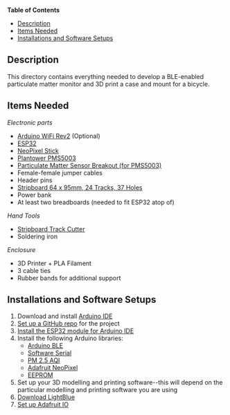 **Table of Contents**
- [Description <a name="description"></a>](#description-)
- [Items Needed <a name="itemsNeeded"></a>](#items-needed-)
- [Installations and Software Setups <a name="installation"></a>](#installations-and-software-setups-)
## Description <a name="description"></a>
This directory contains everything needed to develop a BLE-enabled particulate matter monitor and 3D print a case and mount for a bicycle. 

## Items Needed <a name="itemsNeeded"></a>

*Electronic parts*
- [Arduino WiFi Rev2](http://store.arduino.cc/products/arduino-uno-wifi-rev2) (Optional)
- [ESP32](https://www.amazon.co.uk/gp/product/B071JR9WS9/ref=ppx_yo_dt_b_search_asin_title?ie=UTF8&psc=1)
- [NeoPixel Stick](https://www.adafruit.com/product/1426)
- [Plantower PMS5003](https://shop.pimoroni.com/products/pms5003-particulate-matter-sensor-with-cable?variant=29075640352851&currency=GBP&utm_source=google&utm_medium=cpc&utm_campaign=google+shopping?utm_source=google&utm_medium=surfaces&utm_campaign=shopping&gclid=Cj0KCQiA8vSOBhCkARIsAGdp6RSGTk4PbN6OXMfmVgTRnW0nTTmLnevmUaXB78eK67NjLtzWNMzlp0saApA0EALw_wcB)
- [Particulate Matter Sensor Breakout (for PMS5003)](https://shop.pimoroni.com/products/particulate-matter-sensor-breakout)
- Female-female jumper cables
- Header pins
- [Stripboard 64 x 95mm, 24 Tracks, 37 Holes](https://www.betterequipped.co.uk/stripboard-64-x-95mm-24-tracks-37-holes-4224)
- Power bank
- At least two breadboards (needed to fit ESP32 atop of)

*Hand Tools*
- [Stripboard Track Cutter](https://thepihut.com/products/stripboard-track-cutter?variant=37628041494723&currency=GBP&utm_medium=product_sync&utm_source=google&utm_content=sag_organic&utm_campaign=sag_organic&gclid=Cj0KCQiA8vSOBhCkARIsAGdp6RTHVP186qTaA273yeRDDO4YhkkDe5MsoM5w-hYyMir60p5wJHqxo-AaAh_cEALw_wcB)
- Soldering iron

*Enclosure*
- 3D Printer + PLA Filament
- 3 cable ties
- Rubber bands for additional support

## Installations and Software Setups <a name="installation"></a>
1.	Download and install [Arduino IDE](https://www.arduino.cc/en/software)
2.	[Set up a GitHub repo](https://docs.github.com/en/get-started/quickstart/create-a-repo) for the project
3. [Install the ESP32 module for Arduino IDE](https://randomnerdtutorials.com/installing-the-esp32-board-in-arduino-ide-windows-instructions/)
4. Install the following Arduino libraries:
   * [Arduino BLE](https://www.arduino.cc/en/Reference/ArduinoBLE)
   * [Software Serial](https://www.arduino.cc/en/Reference/SoftwareSerial)
   * [PM 2.5 AQI](https://github.com/adafruit/Adafruit_PM25AQI)
   * [Adafruit NeoPixel](https://learn.adafruit.com/adafruit-neopixel-uberguide/arduino-library-installation)
   * [EEPROM](https://www.arduino.cc/en/Reference/EEPROM)
5. Set up your 3D modelling and printing software--this will depend on the particular modelling and printing software you are using
6. [Download LightBlue](https://punchthrough.com/lightblue/)
7. [Set up Adafruit IO](https://learn.adafruit.com/welcome-to-adafruit-io/getting-started-with-adafruit-io)